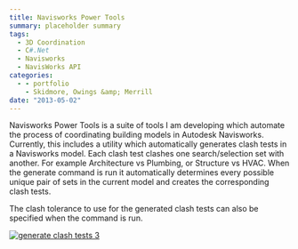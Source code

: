 ```yaml
---
title: Navisworks Power Tools
summary: placeholder summary
tags:
  - 3D Coordination
  - C#.Net
  - Navisworks
  - NavisWorks API
categories:
  - - portfolio
    - Skidmore, Owings &amp; Merrill
date: "2013-05-02"
---
```


Navisworks Power Tools is a suite of tools I am developing which automate the process of coordinating building models in Autodesk Navisworks. Currently, this includes a utility which automatically generates clash tests in a Navisworks model. Each clash test clashes one search/selection set with another. For example Architecture vs Plumbing, or Structure vs HVAC. When the generate command is run it automatically determines every possible unique pair of sets in the current model and creates the corresponding clash tests.

The clash tolerance to use for the generated clash tests can also be specified when the command is run.

[![generate clash tests 3](http://www.ericanastas.com/wp-content/uploads/2013/05/generate-clash-tests-3-636x315.png)](generate-clash-tests-3.png)
